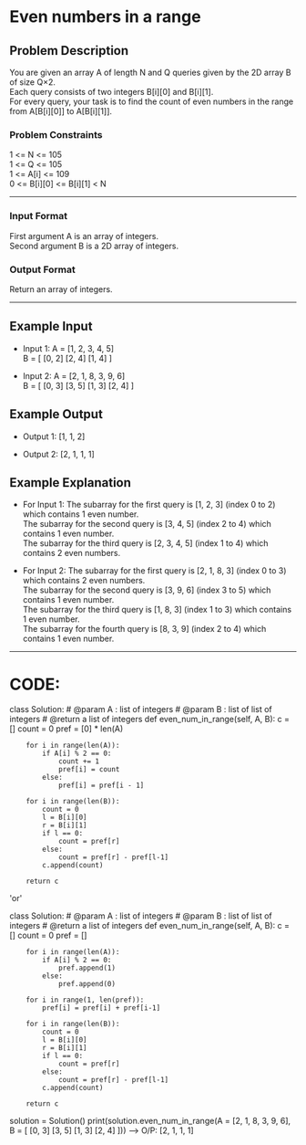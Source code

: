 # Even numbers in a range

## Problem Description
You are given an array A of length N and Q queries given by the 2D array B of size Q×2. </br>
Each query consists of two integers B[i][0] and B[i][1]. </br>
For every query, your task is to find the count of even numbers in the range from A[B[i][0]] to A[B[i][1]]. </br>

### Problem Constraints
1 <= N <= 105 </br>
1 <= Q <= 105 </br>
1 <= A[i] <= 109 </br>
0 <= B[i][0] <= B[i][1] < N </br>

---

### Input Format
First argument A is an array of integers. </br>
Second argument B is a 2D array of integers. </br>

### Output Format
Return an array of integers.

---

## Example Input

- Input 1:
A = [1, 2, 3, 4, 5] </br>
B = [   [0, 2] 
        [2, 4]
        [1, 4]   ]

- Input 2:
A = [2, 1, 8, 3, 9, 6] </br>
B = [   [0, 3]
        [3, 5]
        [1, 3] 
        [2, 4]   ]

## Example Output

- Output 1:
[1, 1, 2]

- Output 2:
[2, 1, 1, 1]


## Example Explanation

- For Input 1:
The subarray for the first query is [1, 2, 3] (index 0 to 2) which contains 1 even number. </br> 
The subarray for the second query is [3, 4, 5] (index 2 to 4) which contains 1 even number. </br> 
The subarray for the third query is [2, 3, 4, 5] (index 1 to 4) which contains 2 even numbers. </br>

- For Input 2:
The subarray for the first query is [2, 1, 8, 3] (index 0 to 3) which contains 2 even numbers. </br>
The subarray for the second query is [3, 9, 6] (index 3 to 5) which contains 1 even number. </br>
The subarray for the third query is [1, 8, 3] (index 1 to 3) which contains 1 even number. </br> 
The subarray for the fourth query is [8, 3, 9] (index 2 to 4) which contains 1 even number. </br>

---

# CODE:


class Solution:
    # @param A : list of integers
    # @param B : list of list of integers
    # @return a list of integers
    def even_num_in_range(self, A, B):
        c = []
        count = 0
        pref = [0] * len(A)
            
        for i in range(len(A)):
            if A[i] % 2 == 0:
                count += 1
                pref[i] = count
            else:
                pref[i] = pref[i - 1]
            
        for i in range(len(B)):
            count = 0
            l = B[i][0]
            r = B[i][1]
            if l == 0:
                count = pref[r]
            else:
                count = pref[r] - pref[l-1]
            c.append(count)
             
        return c

'or'

class Solution:
    # @param A : list of integers
    # @param B : list of list of integers
    # @return a list of integers
    def even_num_in_range(self, A, B):
        c = []
        count = 0
        pref = []
             
        for i in range(len(A)):
            if A[i] % 2 == 0:
                pref.append(1)
            else:
                pref.append(0)
        
        for i in range(1, len(pref)):
            pref[i] = pref[i] + pref[i-1]
        
        for i in range(len(B)):
            count = 0
            l = B[i][0]
            r = B[i][1]
            if l == 0:
                count = pref[r]
            else:
                count = pref[r] - pref[l-1]
            c.append(count)
             
        return c
                
             
solution =  Solution()
print(solution.even_num_in_range(A = [2, 1, 8, 3, 9, 6],
                                 B = [   [0, 3]
                                         [3, 5]
                                         [1, 3] 
                                         [2, 4]   ]))      -->  O/P: [2, 1, 1, 1]
